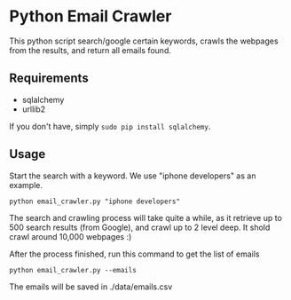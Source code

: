 Python Email Crawler
====================

This python script search/google certain keywords, crawls the webpages from the results, and return all emails found.

Requirements
------------

- sqlalchemy
- urllib2

If you don't have, simply `sudo pip install sqlalchemy`. 


Usage
-------

Start the search with a keyword. We use "iphone developers" as an example.

	python email_crawler.py "iphone developers"

The search and crawling process will take quite a while, as it retrieve up to 500 search results (from Google), and crawl up to 2 level deep. It shold crawl around 10,000 webpages :)

After the process finished, run this command to get the list of emails

	python email_crawler.py --emails

The emails will be saved in ./data/emails.csv